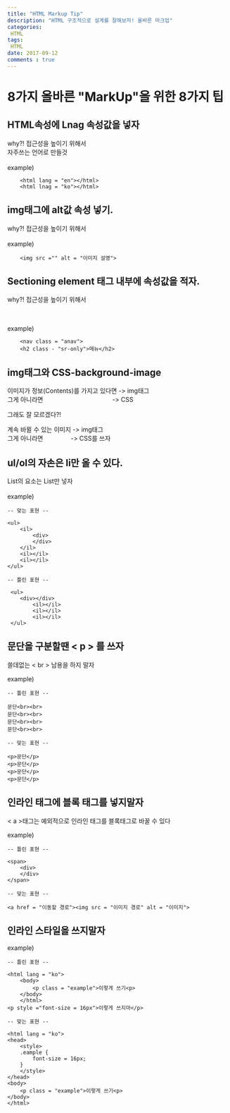 ```yaml
---
title: "HTML Markup Tip"
description: "HTML 구조적으로 설계를 잘해보자! 올바른 마크업"
categories: 
 HTML
tags: 
 HTML
date: 2017-09-12
comments : true
---
```



# 8가지 올바른 "MarkUp"을 위한 8가지 팁

## HTML속성에 Lnag 속성값을 넣자
 why?! 접근성을 높이기 위해서<br>
 자주쓰는 언어로 만들것
<br><br>
    example)

        <html lang = "en"></html>
        <html lnag = "ko"></html>



## img태그에 alt값 속성 넣기.
why?! 접근성을 높이기 위해서
<br><br>
    example)

        <img src ="" alt = "이미지 설명">



## Sectioning element 태그 내부에 속성값을 적자.
why?! 접근성을 높이기 위해서

   <br><br>
       example)

        <nav class = "anav">
        <h2 class - "sr-only">메뉴</h2>

## img태그와 CSS-background-image
이미지가 정보(Contents)를 가지고 있다면 -> img태그 <br>
그게 아니라면 &nbsp; &nbsp; &nbsp; &nbsp; &nbsp; &nbsp; &nbsp; &nbsp; &nbsp;&nbsp; &nbsp; &nbsp; &nbsp; &nbsp; &nbsp; &nbsp; &nbsp; &nbsp; &nbsp; &nbsp; -> CSS

그래도 잘 모르겠다?!

계속 바뀔 수 있는 이미지 -> img태그<br>
그게 아니라면 &nbsp; &nbsp; &nbsp; &nbsp; &nbsp; &nbsp; &nbsp; &nbsp;-> CSS를 쓰자

## ul/ol의 자손은 li만 올 수 있다.
List의 요소는 List만 넣자<br><br>
    example)

    -- 맞는 표현 --

    <ul>
        <il>
            <div>
            </div>
        </il>
        <il></il>
        <il></il>
    </ul>

    -- 틀린 표현 --

     <ul>
        <div></div>
            <il></il>
            <il></il>
            <il></il>
     </ul>

## 문단을 구분할땐  < p > 를 쓰자
쓸데없는 < br > 남용을 하지 말자

example)

    -- 틀린 표현 --

    문단<br><br>
    문단<br><br>
    문단<br><br>
    문단<br><br>

    -- 맞는 표현 --

    <p>문단</p>
    <p>문단</p>
    <p>문단</p>
    <p>문단</p>

## 인라인 태그에 블록 태그를 넣지말자
< a >태그는 예외적으로 인라인 태그를 블록태그로 바꿀 수 있다

example)

    -- 틀린 표현 --

    <span>
        <div>
        </div>
    </span>

    -- 맞는 표현 --

    <a href = "이동할 경로"><img src = "이미지 경로" alt = "이미지">

## 인라인 스타일을 쓰지말자

example)

    -- 틀린 표현 --

    <html lang = "ko">
        <body>
            <p class = "example">이렇게 쓰기<p>
        </body>
        </html>
    <p style ="font-size = 16px">이렇게 쓰지마</p>

    -- 맞는 표현 --

    <html lang = "ko">
    <head>
        <style>
        .eample {
            font-size = 16px;
        }
        </style>
    </head>
    <body>
        <p class = "example">이렇게 쓰기<p>
    </body>
    </html>